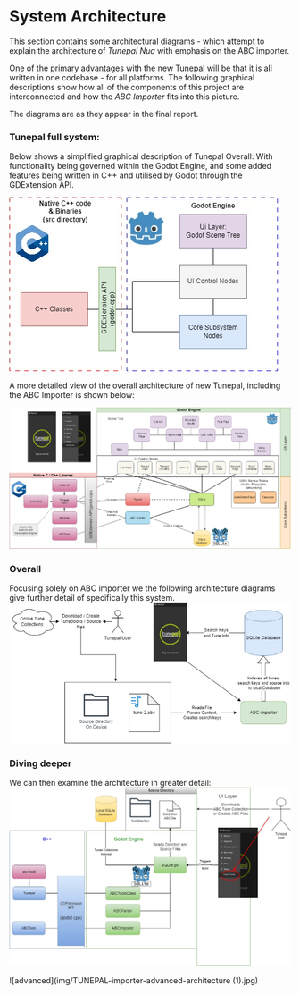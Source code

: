 # System Architecture

This section contains some architectural diagrams - which attempt to explain the architecture of *Tunepal Nua* with emphasis on the ABC importer.

One of the primary advantages with the new Tunepal will be that it is all written in one codebase - for all platforms. 
The following graphical descriptions show how all of the components of this project are interconnected and how the *ABC Importer* fits into this picture.

The diagrams are as they appear in the final report.

### Tunepal full system:

Below shows a simplified graphical description of Tunepal Overall:
With functionality being governed within the Godot Engine, and some added features being written in C++ and utilised by Godot through the GDExtension API.

![full system simplified](img/full-system-simple.jpg)

A more detailed view of the overall architecture of new Tunepal, including the ABC Importer is shown below:

![full system detailed](img/ARCH_basic_overall_tpNEW3.jpg)

### Overall

Focusing solely on ABC importer we the following architecture diagrams give further detail of specifically this system.
![simple architecture](img/ABC-Importer-diagram-simple_BETTER.jpg)

### Diving deeper
We can then examine the architecture in greater detail:
![more detailed](img/ABC_import_arch_mid.jpg)


![advanced](img/TUNEPAL-importer-advanced-architecture (1).jpg)